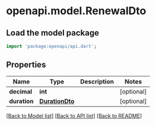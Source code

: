 # openapi.model.RenewalDto

## Load the model package
```dart
import 'package:openapi/api.dart';
```

## Properties
Name | Type | Description | Notes
------------ | ------------- | ------------- | -------------
**decimal** | **int** |  | [optional] 
**duration** | [**DurationDto**](DurationDto.md) |  | [optional] 

[[Back to Model list]](../README.md#documentation-for-models) [[Back to API list]](../README.md#documentation-for-api-endpoints) [[Back to README]](../README.md)


